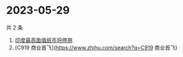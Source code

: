 # 2023-05-29

共 2 条

<!-- BEGIN -->
<!-- 最后更新时间 Mon May 29 2023 00:13:53 GMT+0800 (China Standard Time) -->

1. [印度最高面值纸币将停用](https://www.zhihu.com/search?q=印度最高面值纸币将停用)
1. [C919 商业首飞](https://www.zhihu.com/search?q=C919 商业首飞)

<!-- END -->
